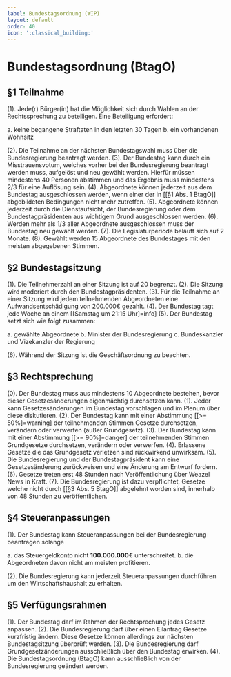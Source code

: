 ```yaml
---
label: Bundestagsordnung (WIP)
layout: default
order: 40
icon: ':classical_building:'
---
```


# Bundestagsordnung (BtagO)

## §1 Teilnahme
(1). Jede(r) Bürger(in) hat die Möglichkeit sich durch Wahlen an der Rechtssprechung zu beteiligen. Eine Beteiligung erfordert:

a. keine begangene Straftaten in den letzten 30 Tagen
b. ein vorhandenen Wohnsitz

(2). Die Teilnahme an der nächsten Bundestagswahl muss über die Bundesregierung beantragt werden.
(3). Der Bundestag kann durch ein Misstrauensvotum, welches vorher bei der Bundesregierung beantragt werden muss, aufgelöst und neu gewählt werden. Hierfür müssen mindestens 40 Personen abstimmen und das Ergebnis muss mindestens 2/3 für eine Auflösung sein.
(4). Abgeordnete können jederzeit aus dem Bundestag ausgeschlossen werden, wenn einer der in [[§1 Abs. 1 BtagO]] abgebildeten Bedingungen nicht mehr zutreffen.
(5). Abgeordnete können jederzeit durch die Dienstaufsicht, der Bundesregierung oder dem Bundestagpräsidenten aus wichtigem Grund ausgeschlossen werden.
(6). Werden mehr als 1/3 aller Abgeordnete ausgeschlossen muss der Bundestag neu gewählt werden.
(7). Die Legislaturperiode beläuft sich auf 2 Monate.
(8). Gewählt werden 15 Abgeordnete des Bundestages mit den meisten abgegebenen Stimmen.

## §2 Bundestagsitzung
(1). Die Teilnehmerzahl an einer Sitzung ist auf 20 begrenzt.
(2). Die Sitzung wird moderiert durch den Bundestagpräsidenten.
(3). Für die Teilnahme an einer Sitzung wird jedem teilnehmenden Abgeordneten eine Aufwandsentschädigung von 200.000€ gezahlt.
(4). Der Bundestag tagt jede Woche an einem [[Samstag um 21:15 Uhr]=info]
(5). Der Bundestag setzt sich wie folgt zusammen:

a. gewählte Abgeordnete
b. Minister der Bundesregierung
c. Bundeskanzler und Vizekanzler der Regierung

(6). Während der Sitzung ist die Geschäftsordnung zu beachten.

## §3 Rechtsprechung
(0). Der Bundestag muss aus mindestens 10 Abgeordnete bestehen, bevor dieser Gesetzesänderungen eigenmächtig durchsetzen kann.
(1). Jeder kann Gesetzesänderungen im Bundestag vorschlagen und im Plenum über diese diskutieren.
(2). Der Bundestag kann mit einer Abstimmung [[>= 50%]=warning] der teilnehmenden Stimmen Gesetze durchsetzen, verändern oder verwerfen (außer Grundgesetz).
(3). Der Bundestag kann mit einer Abstimmung [[>= 90%]=danger] der teilnehmenden Stimmen Grundgesetze durchsetzen, verändern oder verwerfen.
(4). Erlassene Gesetze die das Grundgesetz verletzen sind rückwirkend unwirksam.
(5). Die Bundesregierung und der Bundestagpräsident kann eine Gesetzesänderung zurückweisen und eine Änderung am Entwurf fordern.
(6). Gesetze treten erst 48 Stunden nach Veröffentlichung über Weazel News in Kraft.
(7). Die Bundesregierung ist dazu verpflichtet, Gesetze welche nicht durch [[§3 Abs. 5 BtagO]] abgelehnt worden sind, innerhalb von 48 Stunden zu veröffentlichen.

## §4 Steueranpassungen
(1). Der Bundestag kann Steueranpassungen bei der Bundesregierung beantragen solange

a. das Steuergeldkonto nicht **100.000.000€** unterschreitet.
b. die Abgeordneten davon nicht am meisten profitieren.

(2). Die Bundesregierung kann jederzeit Steueranpassungen durchführen um den Wirtschaftshaushalt zu erhalten.

## §5 Verfügungsrahmen
(1). Der Bundestag darf im Rahmen der Rechtsprechung jedes Gesetz anpassen.
(2). Die Bundesregierung darf über einen Eilantrag Gesetze kurzfristig ändern. Diese Gesetze können allerdings zur nächsten Bundestagsitzung überprüft werden.
(3). Die Bundesregierung darf Grundgesetzänderungen ausschließlich über den Bundestag erwirken.
(4). Die Bundestagsordnung (BtagO) kann ausschließlich von der Bundesregierung geändert werden.

<style>
ol, .docs-markdown > ul {
    margin-top: -20px;
    margin-left: 25px;
}
</style>